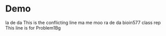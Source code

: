 # Demo
la de da
This is the conflicting line
ma me moo
ra de da
bioin577 class rep
This line is for Problem1Bg
